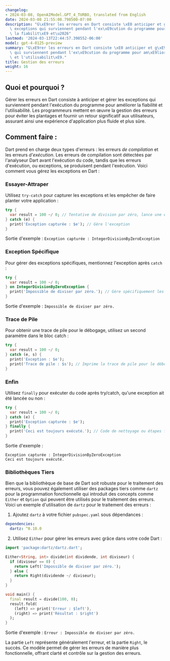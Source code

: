```yaml
---
changelog:
- 2024-03-08, OpenAIModel.GPT_4_TURBO, translated from English
date: 2024-03-08 21:55:08.798500-07:00
description: "G\xE9rer les erreurs en Dart consiste \xE0 anticiper et g\xE9rer les\
  \ exceptions qui surviennent pendant l'ex\xE9cution du programme pour am\xE9liorer\
  \ la fiabilit\xE9 et\u2026"
lastmod: '2024-03-13T22:44:57.398552-06:00'
model: gpt-4-0125-preview
summary: "G\xE9rer les erreurs en Dart consiste \xE0 anticiper et g\xE9rer les exceptions\
  \ qui surviennent pendant l'ex\xE9cution du programme pour am\xE9liorer la fiabilit\xE9\
  \ et l'utilisabilit\xE9."
title: Gestion des erreurs
weight: 16
---
```


## Quoi et pourquoi ?
Gérer les erreurs en Dart consiste à anticiper et gérer les exceptions qui surviennent pendant l'exécution du programme pour améliorer la fiabilité et l'utilisabilité. Les programmeurs mettent en œuvre la gestion des erreurs pour éviter les plantages et fournir un retour significatif aux utilisateurs, assurant ainsi une expérience d'application plus fluide et plus sûre.

## Comment faire :
Dart prend en charge deux types d'erreurs : les erreurs *de compilation* et les erreurs *d'exécution*. Les erreurs de compilation sont détectées par l'analyseur Dart avant l'exécution du code, tandis que les erreurs d'exécution, ou exceptions, se produisent pendant l'exécution. Voici comment vous gérez les exceptions en Dart :

### Essayer-Attraper
Utilisez `try-catch` pour capturer les exceptions et les empêcher de faire planter votre application :

```dart
try {
  var result = 100 ~/ 0; // Tentative de division par zéro, lance une exception
} catch (e) {
  print('Exception capturée : $e'); // Gère l'exception
}
```
Sortie d'exemple : `Exception capturée : IntegerDivisionByZeroException`

### Exception Spécifique
Pour gérer des exceptions spécifiques, mentionnez l'exception après `catch` :

```dart
try {
  var result = 100 ~/ 0;
} on IntegerDivisionByZeroException {
  print('Impossible de diviser par zéro.'); // Gère spécifiquement les exceptions de division par zéro
}
```
Sortie d'exemple : `Impossible de diviser par zéro.`

### Trace de Pile
Pour obtenir une trace de pile pour le débogage, utilisez un second paramètre dans le bloc catch :

```dart
try {
  var result = 100 ~/ 0;
} catch (e, s) {
  print('Exception : $e');
  print('Trace de pile : $s'); // Imprime la trace de pile pour le débogage
}
```

### Enfin
Utilisez `finally` pour exécuter du code après try/catch, qu'une exception ait été lancée ou non :

```dart
try {
  var result = 100 ~/ 0;
} catch (e) {
  print('Exception capturée : $e');
} finally {
  print('Ceci est toujours exécuté.'); // Code de nettoyage ou étapes finales
}
```
Sortie d'exemple :
```
Exception capturée : IntegerDivisionByZeroException
Ceci est toujours exécuté.
```

### Bibliothèques Tiers
Bien que la bibliothèque de base de Dart soit robuste pour le traitement des erreurs, vous pouvez également utiliser des packages tiers comme `dartz` pour la programmation fonctionnelle qui introduit des concepts comme `Either` et `Option` qui peuvent être utilisés pour le traitement des erreurs. Voici un exemple d'utilisation de `dartz` pour le traitement des erreurs :

1. Ajoutez `dartz` à votre fichier `pubspec.yaml` sous dépendances :
```yaml
dependencies:
  dartz: ^0.10.0
```

2. Utilisez `Either` pour gérer les erreurs avec grâce dans votre code Dart :
```dart
import 'package:dartz/dartz.dart';

Either<String, int> divide(int dividende, int diviseur) {
  if (diviseur == 0) {
    return Left('Impossible de diviser par zéro.');
  } else {
    return Right(dividende ~/ diviseur);
  }
}

void main() {
  final result = divide(100, 0);
  result.fold(
    (left) => print('Erreur : $left'), 
    (right) => print('Résultat : $right')
  );
}
```
Sortie d'exemple : `Erreur : Impossible de diviser par zéro.`

La partie `Left` représente généralement l'erreur, et la partie `Right`, le succès. Ce modèle permet de gérer les erreurs de manière plus fonctionnelle, offrant clarté et contrôle sur la gestion des erreurs.

